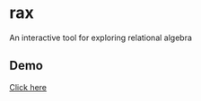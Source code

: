 # rax

An interactive tool for exploring relational algebra

## Demo

[Click here](http://www.kartikanand.com/rax/)
